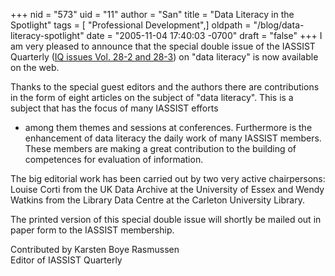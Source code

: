 +++
nid = "573"
uid = "11"
author = "San"
title = "Data Literacy in the Spotlight"
tags = [ "Professional Development",]
oldpath = "/blog/data-literacy-spotlight"
date = "2005-11-04 17:40:03 -0700"
draft = "false"
+++
I am very pleased to announce that the special double issue of the
IASSIST Quarterly ([IQ issues Vol. 28-2 and
28-3](http://www.iassistdata.org/publications/iq/iqvol28.html)) on
\"data literacy\" is now available on the web.

Thanks to the special guest editors and the authors there are
contributions in the form of eight articles on the subject of \"data
literacy\". This is a subject that has the focus of many IASSIST efforts
- among them themes and sessions at conferences. Furthermore is the
enhancement of data literacy the daily work of many IASSIST members.
These members are making a great contribution to the building of
competences for evaluation of information.

The big editorial work has been carried out by two very active
chairpersons: Louise Corti from the UK Data Archive at the University of
Essex and Wendy Watkins from the Library Data Centre at the Carleton
University Library.

The printed version of this special double issue will shortly be mailed
out in paper form to the IASSIST membership.

Contributed by Karsten Boye Rasmussen\
Editor of IASSIST Quarterly
